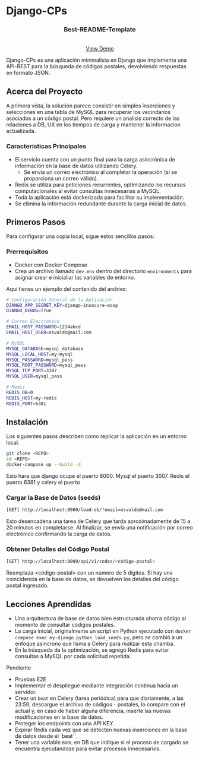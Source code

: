 # Django-CPs

<div align="center">
  <h3 align="center">Best-README-Template</h3>

  <p align="center">
    <br />
    <a href="https://qpkphqfq-8000.usw3.devtunnels.ms/api/v1/codes/64000/">View Demo</a>
  </p>
</div>

Django-CPs es una aplicación minimalista en Django que implementa una API-REST para la búsqueda de códigos postales, devolviendo respuestas en formato JSON.

## Acerca del Proyecto

A primera vista, la solución parece consistir en simples inserciones y selecciones en una tabla de MySQL para recuperar los vecindarios asociados a un código postal. Pero requiere un analisis correcto de las relaciones a DB, UX en los tiempos de carga y mantener la informacion actualizada.

### Características Principales

- El servicio cuenta con un punto final para la carga asincrónica de información en la base de datos utilizando Celery.
  - Se envía un correo electrónico al completar la operación (si se proporciona un correo válido).
- Redis se utiliza para peticiones recurrentes, optimizando los recursos computacionales al evitar consultas innecesarias a MySQL.
- Toda la aplicación está dockerizada para facilitar su implementación.
- Se elimina la información redundante durante la carga inicial de datos.

## Primeros Pasos

Para configurar una copia local, sigue estos sencillos pasos:

### Prerrequisitos

- Docker con Docker Compose
- Crea un archivo llamado `dev.env` dentro del directorio `environments` para asignar crear e inicialiar las variables de entorno.

Aquí tienes un ejemplo del contenido del archivo:

```sh
# Configuración General de la Aplicación
DJANGO_APP_SECRET_KEY=django-insecure-eoxp
DJANGO_DEBUG=True

# Correo Electrónico
EMAIL_HOST_PASSWORD=1234abcd
EMAIL_HOST_USER=osvaldo@mail.com

# MySQL
MYSQL_DATABASE=mysql_database
MYSQL_LOCAL_HOST=my-mysql
MYSQL_PASSWORD=mysql_pass
MYSQL_ROOT_PASSWORD=mysql_pass
MYSQL_TCP_PORT=3307
MYSQL_USER=mysql_pass

# Redis
REDIS_DB=0
REDIS_HOST=my-redis
REDIS_PORT=6381
```

## Instalación

Los siguientes pasos describen cómo replicar la aplicación en un entorno local.

```sh
git clone <REPO>
cd <REPO>
docker-compose up --build -d
```

Esto hara que django ocupe el puerto 8000. Mysql el puerto 3007. Redis el puerto 6381 y celery el puerto

### Cargar la Base de Datos (seeds)

```sh
[GET] http://localhost:8000/load-db/?email=osvaldo@mail.com
```

Esto desencadena una tarea de Celery que tarda aproximadamente de 15 a 20 minutos en completarse. Al finalizar, se envía una notificación por correo electrónico confirmando la carga de datos.

### Obtener Detalles del Código Postal

```sh
[GET] http://localhost:8000/api/v1/codes/<código-postal>

```

Reemplaza <código-postal> con un número de 5 dígitos. Si hay una coincidencia en la base de datos, se devuelven los detalles del código postal ingresado.

## Lecciones Aprendidas

- Una arquitectura de base de datos bien estructurada ahorra código al momento de consultar códigos postales.
- La carga inicial, originalmente un script en Python ejecutado con `docker compose exec my-django python load_seeds.py`, pero se cambió a un enfoque asíncrono que llama a Celery para realizar esta chamba.
- En la búsqueda de la optimización, se agregó Redis para evitar consultas a MySQL por cada solicitud repetida.

Pendiente

- Pruebas E2E
- Implementar el despliegue mediante integración continua hacia un servidor.
- Crear un `beat` en Celery (tarea periódica) para que diariamente, a las 23:59, descargue el archivo de códigos - postales, lo compare con el actual y, en caso de haber alguna diferencia, inserte las nuevas modificaciones en la base de datos.
- Proteger los endpoints con una API KEY.
- Expirar Redis cada vez que se detecten nuevas inserciones en la base de datos desde el `beat``.
- Tener una variable `BOOL` en DB que indique si el proceso de cargado se encuentra ejecutandose para evitar procesos innecesarios.
